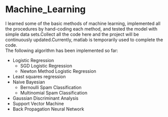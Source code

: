 # Machine_Learning  
I learned some of the basic methods of machine learning, implemented all the procedures by hand-coding each method, and tested the model with simple data sets.Collect all the code here and the project will be continuously updated.Currently, matlab is temporarily used to complete the code.  
The following algorithm has been implemented so far:  
- Logistic Regression  
  - SGD Logistic Regression  
  - Newton Method Logistic Regression  
- Least squares regression  
- Naive Bayesian  
  - Bernoulli Spam Classification  
  - Multinomial Spam Classification  
- Gaussian Discriminant Analysis  
- Support Vector Machine  
- Back Propagation Neural Network
